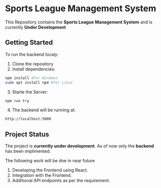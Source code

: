 # Sports League Management System


This Repository contains the **Sports League Management System** and is currently **Under Development**

## Getting Started
To run the backend localy:
1. Clone the repository
2. Install dependencies:
```bash
npm install #for Windows
sudo apt install npm #for Linux
```
3. Starte the Server:
```bash
npm run try
```
4. The backend will be running at:
```bash
http://localhost:5000
```

## Project Status
The project is **currently under development**. As of now only the **backend** has been implimented.

The following work will be dne in near future
1. Developing the Frontend using React.
2. Integration with the Frontend.
3. Additional API endpoints as per the requirement. 